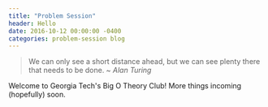 ```yaml
---
title: "Problem Session"
header: Hello
date: 2016-10-12 00:00:00 -0400
categories: problem-session blog
---
```


> We can only see a short distance ahead, but we can see plenty there that needs to be done.
> ~ <cite>Alan Turing</cite>

Welcome to Georgia Tech's Big O Theory Club! More things incoming (hopefully) soon.
